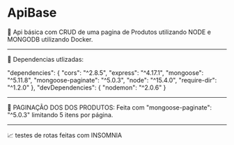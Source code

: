 # ApiBase
🚀 Api básica com CRUD de uma pagina de Produtos utilizando NODE e MONGODB utilizando Docker.


****************************************
🔨 Dependencias utlizadas:

"dependencies": {
    "cors": "^2.8.5",
    "express": "^4.17.1",
    "mongoose": "^5.11.8",
    "mongoose-paginate": "^5.0.3",
    "node": "^15.4.0",
    "require-dir": "^1.2.0"
  },
  "devDependencies": {
    "nodemon": "^2.0.6"
  }
 ****************************************
  
  📖 PAGINAÇÃO DOS DOS PRODUTOS: 
    Feita com  "mongoose-paginate": "^5.0.3" limitando 5 itens por página.
    
****************************************
  📈 testes de rotas feitas com INSOMNIA
